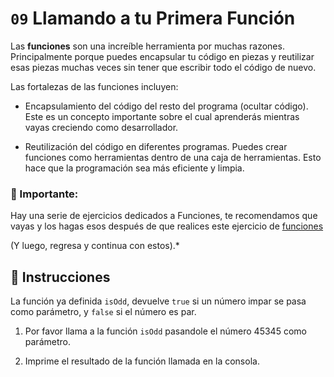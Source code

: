 # `09` Llamando a tu Primera Función

Las **funciones** son una increíble herramienta por muchas razones. Principalmente porque puedes encapsular tu código en piezas y reutilizar esas piezas muchas veces sin tener que escribir todo el código de nuevo. 

Las fortalezas de las funciones incluyen:

* Encapsulamiento del código del resto del programa (ocultar código). Este es un concepto importante sobre el cual aprenderás mientras vayas creciendo como desarrollador.

* Reutilización del código en diferentes programas. Puedes crear funciones como herramientas dentro de una caja de herramientas. Esto hace que la programación sea más eficiente y limpia.

### :mag_right: Importante: 

Hay una serie de ejercicios dedicados a Funciones, te recomendamos que vayas y los hagas esos después de que realices este ejercicio de [funciones](https://github.com/4GeeksAcademy/javascript-functions-exercises-tutorial)

(Y luego, regresa y continua con estos).*

## :pencil: Instrucciones

La función ya definida `isOdd`, devuelve `true` si un número impar se pasa como parámetro, y `false` si el número es par. 

1.  Por favor llama a la función `isOdd` pasandole el número 45345 como parámetro.

2. Imprime el resultado de la función llamada en la consola.